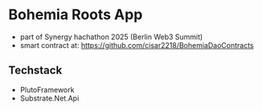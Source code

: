 # Bohemia Roots App
- part of Synergy hachathon 2025 (Berlin Web3 Summit)
- smart contract at: https://github.com/cisar2218/BohemiaDaoContracts 



## Techstack
- PlutoFramework
- Substrate.Net.Api
